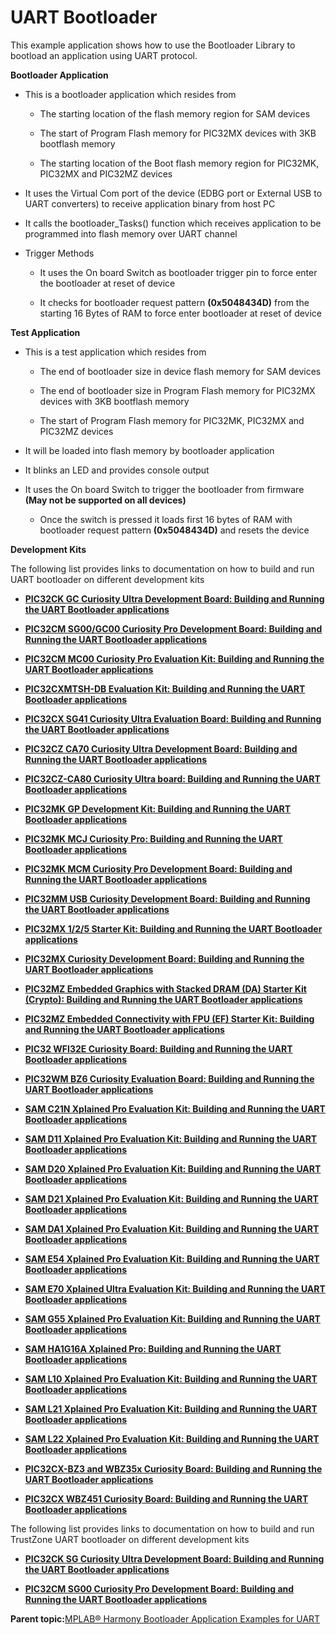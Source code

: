 # UART Bootloader

This example application shows how to use the Bootloader Library to bootload an application using UART protocol.

**Bootloader Application**

-   This is a bootloader application which resides from

    -   The starting location of the flash memory region for SAM devices

    -   The start of Program Flash memory for PIC32MX devices with 3KB bootflash memory

    -   The starting location of the Boot flash memory region for PIC32MK, PIC32MX and PIC32MZ devices

-   It uses the Virtual Com port of the device \(EDBG port or External USB to UART converters\) to receive application binary from host PC

-   It calls the bootloader\_Tasks\(\) function which receives application to be programmed into flash memory over UART channel

-   Trigger Methods

    -   It uses the On board Switch as bootloader trigger pin to force enter the bootloader at reset of device

    -   It checks for bootloader request pattern **\(0x5048434D\)** from the starting 16 Bytes of RAM to force enter bootloader at reset of device


**Test Application**

-   This is a test application which resides from

    -   The end of bootloader size in device flash memory for SAM devices

    -   The end of bootloader size in Program Flash memory for PIC32MX devices with 3KB bootflash memory

    -   The start of Program Flash memory for PIC32MK, PIC32MX and PIC32MZ devices

-   It will be loaded into flash memory by bootloader application

-   It blinks an LED and provides console output

-   It uses the On board Switch to trigger the bootloader from firmware **\(May not be supported on all devices\)**

    -   Once the switch is pressed it loads first 16 bytes of RAM with bootloader request pattern **\(0x5048434D\)** and resets the device


**Development Kits**

The following list provides links to documentation on how to build and run UART bootloader on different development kits
-   **[PIC32CK GC Curiosity Ultra Development Board: Building and Running the UART Bootloader applications](https://onlinedocs.microchip.com/v2/keyword-lookup?keyword=BOOTLOADER_APPS_UART_PIC32CK_GC01_CULT&redirect=true)**  

-   **[PIC32CM SG00/GC00 Curiosity Pro Development Board: Building and Running the UART Bootloader applications](https://onlinedocs.microchip.com/v2/keyword-lookup?keyword=BOOTLOADER_APPS_UART_PIC32CM_GC00_CPRO&redirect=true)**  

-   **[PIC32CM MC00 Curiosity Pro Evaluation Kit: Building and Running the UART Bootloader applications](https://onlinedocs.microchip.com/v2/keyword-lookup?keyword=BOOTLOADER_APPS_UART_PIC32CM_MC00_CURIOSITY_PRO&redirect=true)**  

-   **[PIC32CXMTSH-DB Evaluation Kit: Building and Running the UART Bootloader applications](https://onlinedocs.microchip.com/v2/keyword-lookup?keyword=BOOTLOADER_APPS_UART_PIC32CX_MTSH_DB&redirect=true)**  

-   **[PIC32CX SG41 Curiosity Ultra Evaluation Board: Building and Running the UART Bootloader applications](https://onlinedocs.microchip.com/v2/keyword-lookup?keyword=BOOTLOADER_APPS_UART_PIC32CX_SG41&redirect=true)**  

-   **[PIC32CZ CA70 Curiosity Ultra Development Board: Building and Running the UART Bootloader applications](https://onlinedocs.microchip.com/v2/keyword-lookup?keyword=BOOTLOADER_APPS_UART_PIC32CZ_CA70_CULT&redirect=true)**  

-   **[PIC32CZ-CA80 Curiosity Ultra board: Building and Running the UART Bootloader applications](https://onlinedocs.microchip.com/v2/keyword-lookup?keyword=BOOTLOADER_APPS_UART_PIC32CZ_CA80_CURIOSITY_ULTRA&redirect=true)**  

-   **[PIC32MK GP Development Kit: Building and Running the UART Bootloader applications](https://onlinedocs.microchip.com/v2/keyword-lookup?keyword=BOOTLOADER_APPS_UART_PIC32MK_GP_DB&redirect=true)**  

-   **[PIC32MK MCJ Curiosity Pro: Building and Running the UART Bootloader applications](https://onlinedocs.microchip.com/v2/keyword-lookup?keyword=BOOTLOADER_APPS_UART_PIC32MK_MCJ_CURIOSITY_PRO&redirect=true)**  

-   **[PIC32MK MCM Curiosity Pro Development Board: Building and Running the UART Bootloader applications](https://onlinedocs.microchip.com/v2/keyword-lookup?keyword=BOOTLOADER_APPS_UART_PIC32MK_MCM_CURIOSITY_PRO&redirect=true)**  

-   **[PIC32MM USB Curiosity Development Board: Building and Running the UART Bootloader applications](https://onlinedocs.microchip.com/v2/keyword-lookup?keyword=BOOTLOADER_APPS_UART_PIC32MM_USB&redirect=true)**

-   **[PIC32MX 1/2/5 Starter Kit: Building and Running the UART Bootloader applications](https://onlinedocs.microchip.com/v2/keyword-lookup?keyword=BOOTLOADER_APPS_UART_PIC32MX_125_SK&redirect=true)**  

-   **[PIC32MX Curiosity Development Board: Building and Running the UART Bootloader applications](https://onlinedocs.microchip.com/v2/keyword-lookup?keyword=BOOTLOADER_APPS_UART_PIC32MX470_CURIOSITY&redirect=true)**  

-   **[PIC32MZ Embedded Graphics with Stacked DRAM \(DA\) Starter Kit \(Crypto\): Building and Running the UART Bootloader applications](https://onlinedocs.microchip.com/v2/keyword-lookup?keyword=BOOTLOADER_APPS_UART_PIC32MZ_DAS_SK&redirect=true)**  

-   **[PIC32MZ Embedded Connectivity with FPU \(EF\) Starter Kit: Building and Running the UART Bootloader applications](https://onlinedocs.microchip.com/v2/keyword-lookup?keyword=BOOTLOADER_APPS_UART_PIC32MZ_EF_SK&redirect=true)**  

-   **[PIC32 WFI32E Curiosity Board: Building and Running the UART Bootloader applications](https://onlinedocs.microchip.com/v2/keyword-lookup?keyword=BOOTLOADER_APPS_UART_PIC32MZ_W1_CURIOSITY&redirect=true)**  

-   **[PIC32WM BZ6 Curiosity Evaluation Board: Building and Running the UART Bootloader applications](https://onlinedocs.microchip.com/v2/keyword-lookup?keyword=BOOTLOADER_APPS_UART_PIC32WM_BZ6_CURIOSITY&redirect=true)**  

-   **[SAM C21N Xplained Pro Evaluation Kit: Building and Running the UART Bootloader applications](https://onlinedocs.microchip.com/v2/keyword-lookup?keyword=BOOTLOADER_APPS_UART_SAM_C21N_XPRO&redirect=true)**  

-   **[SAM D11 Xplained Pro Evaluation Kit: Building and Running the UART Bootloader applications](https://onlinedocs.microchip.com/v2/keyword-lookup?keyword=BOOTLOADER_APPS_UART_SAM_D11_XPRO&redirect=true)**  

-   **[SAM D20 Xplained Pro Evaluation Kit: Building and Running the UART Bootloader applications](https://onlinedocs.microchip.com/v2/keyword-lookup?keyword=BOOTLOADER_APPS_UART_SAM_D20_XPRO&redirect=true)**  

-   **[SAM D21 Xplained Pro Evaluation Kit: Building and Running the UART Bootloader applications](https://onlinedocs.microchip.com/v2/keyword-lookup?keyword=BOOTLOADER_APPS_UART_SAM_D21_XPRO&redirect=true)**  

-   **[SAM DA1 Xplained Pro Evaluation Kit: Building and Running the UART Bootloader applications](https://onlinedocs.microchip.com/v2/keyword-lookup?keyword=BOOTLOADER_APPS_UART_SAM_DA1_XPRO&redirect=true)**  

-   **[SAM E54 Xplained Pro Evaluation Kit: Building and Running the UART Bootloader applications](.https://onlinedocs.microchip.com/v2/keyword-lookup?keyword=BOOTLOADER_APPS_UART_SAM_E54_XPRO&redirect=true)**  

-   **[SAM E70 Xplained Ultra Evaluation Kit: Building and Running the UART Bootloader applications](https://onlinedocs.microchip.com/v2/keyword-lookup?keyword=BOOTLOADER_APPS_UART_SAM_E70_XULT&redirect=true)**  

-   **[SAM G55 Xplained Pro Evaluation Kit: Building and Running the UART Bootloader applications](https://onlinedocs.microchip.com/v2/keyword-lookup?keyword=BOOTLOADER_APPS_UART_SAM_G55_XPRO&redirect=true)**  

-   **[SAM HA1G16A Xplained Pro: Building and Running the UART Bootloader applications](https://onlinedocs.microchip.com/v2/keyword-lookup?keyword=BOOTLOADER_APPS_UART_SAM_HA1_XPRO&redirect=true)**  

-   **[SAM L10 Xplained Pro Evaluation Kit: Building and Running the UART Bootloader applications](https://onlinedocs.microchip.com/v2/keyword-lookup?keyword=BOOTLOADER_APPS_UART_SAM_L10_XPRO&redirect=true)**  

-   **[SAM L21 Xplained Pro Evaluation Kit: Building and Running the UART Bootloader applications](https://onlinedocs.microchip.com/v2/keyword-lookup?keyword=BOOTLOADER_APPS_UART_SAM_L21_XPRO&redirect=true)**  

-   **[SAM L22 Xplained Pro Evaluation Kit: Building and Running the UART Bootloader applications](https://onlinedocs.microchip.com/v2/keyword-lookup?keyword=BOOTLOADER_APPS_UART_SAM_L22_XPRO&redirect=true)**  

-   **[PIC32CX-BZ3 and WBZ35x Curiosity Board: Building and Running the UART Bootloader applications](https://onlinedocs.microchip.com/v2/keyword-lookup?keyword=BOOTLOADER_APPS_UART_WBZ351_CURIOSITY&redirect=true)**  

-   **[PIC32CX WBZ451 Curiosity Board: Building and Running the UART Bootloader applications](https://onlinedocs.microchip.com/v2/keyword-lookup?keyword=BOOTLOADER_APPS_UART_WBZ451_CURIOSITY&redirect=true)**  

The following list provides links to documentation on how to build and run TrustZone UART bootloader on different development kits
-   **[PIC32CK SG Curiosity Ultra Development Board: Building and Running the UART Bootloader applications](https://onlinedocs.microchip.com/v2/keyword-lookup?keyword=BOOTLOADER_APPS_UART_TRUST_ZONE_PIC32CK_SG01_CULT&redirect=true)**  

-   **[PIC32CM SG00 Curiosity Pro Development Board: Building and Running the UART Bootloader applications](https://onlinedocs.microchip.com/v2/keyword-lookup?keyword=BOOTLOADER_APPS_UAR_TRUST_ZONE_PIC32CM_GC00_CURIOSITY_PRO&redirect=true)**  

**Parent topic:**[MPLAB® Harmony Bootloader Application Examples for UART](../../docs/GUID-B72472E8-6E25-4036-8A27-70D70540E725.md)

